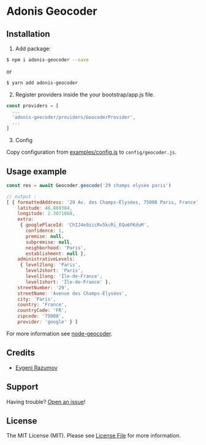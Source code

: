 # Adonis Geocoder

## Installation

1. Add package:

```bash
$ npm i adonis-geocoder --save
```
or

```bash
$ yarn add adonis-geocoder
```

2. Register providers inside the your bootstrap/app.js file.

```js
const providers = [
  ...
  'adonis-geocoder/providers/GeocoderProvider',
  ...
]
```

3. Config

Copy configuration from [examples/config.js](https://github.com/enniel/adonis-geocoder/blob/master/examples/examples.js) to `config/geocoder.js`.

## Usage example

```js
const res = await Geocoder.geocode('29 champs elysée paris')

// output :
[ { formattedAddress: '29 Av. des Champs-Élysées, 75008 Paris, France',
    latitude: 48.869384,
    longitude: 2.3071868,
    extra:
     { googlePlaceId: 'ChIJ4e9zicRv5kcRi_EQo6FKduM',
       confidence: 1,
       premise: null,
       subpremise: null,
       neighborhood: 'Paris',
       establishment: null },
    administrativeLevels:
     { level2long: 'Paris',
       level2short: 'Paris',
       level1long: 'Île-de-France',
       level1short: 'Île-de-France' },
    streetNumber: '29',
    streetName: 'Avenue des Champs-Élysées',
    city: 'Paris',
    country: 'France',
    countryCode: 'FR',
    zipcode: '75008',
    provider: 'google' } ]
```

For more information see [node-geocoder](https://github.com/nchaulet/node-geocoder).

## Credits

- [Evgeni Razumov](https://github.com/enniel)

## Support

Having trouble? [Open an issue](https://github.com/enniel/adonis-geocoder/issues/new)!

## License

The MIT License (MIT). Please see [License File](LICENSE.md) for more information.
